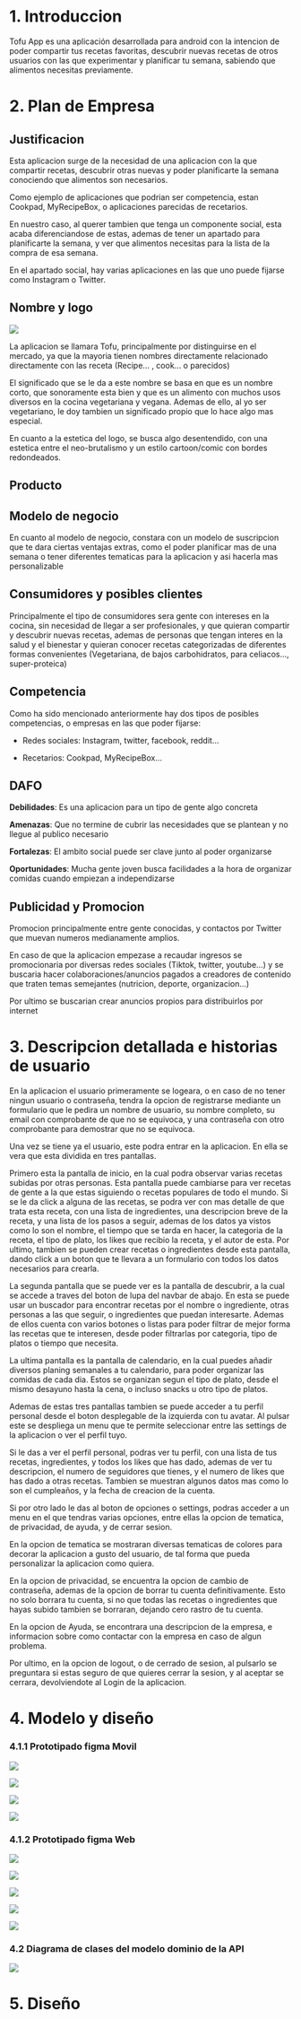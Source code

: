 # 1. Introduccion

Tofu App es una aplicación desarrollada para android con la intencion de poder compartir tus recetas favoritas, descubrir nuevas recetas de otros usuarios con las que experimentar y planificar tu semana, sabiendo que alimentos necesitas previamente.

# 2. Plan de Empresa

## Justificacion

Esta aplicacion surge de la necesidad de una aplicacion con la que compartir recetas, descubrir otras nuevas y poder planificarte la semana conociendo que alimentos son necesarios.

Como ejemplo de aplicaciones que podrian ser competencia, estan Cookpad, MyRecipeBox, o aplicaciones parecidas de recetarios.

En nuestro caso, al querer tambien que tenga un componente social, esta acaba diferenciandose de estas, ademas de tener un apartado para planificarte la semana, y ver que alimentos necesitas para la lista de la compra de esa semana.

En el apartado social, hay varias aplicaciones en las que uno puede fijarse como Instagram o Twitter.

## Nombre y logo

![](C:\Users\Aflow\AppData\Roaming\marktext\images\2023-03-22-19-42-00-image.png)

La aplicacion se llamara Tofu, principalmente por distinguirse en el mercado, ya que la mayoria tienen nombres directamente relacionado directamente con las receta (Recipe... , cook... o parecidos)

El significado que se le da a este nombre se basa en que es un nombre corto, que sonoramente esta bien y que es un alimento con muchos usos diversos en la cocina vegetariana y vegana. Ademas de ello, al yo ser vegetariano, le doy tambien un significado propio que lo hace algo mas especial.

En cuanto a la estetica del logo, se busca algo desentendido, con una estetica entre el neo-brutalismo y un estilo cartoon/comic con bordes redondeados.

## Producto

## Modelo de negocio

En cuanto al modelo de negocio, constara con un modelo de suscripcion que te dara ciertas ventajas extras, como el poder planificar mas de una semana o tener diferentes tematicas para la aplicacion y asi hacerla mas personalizable

## Consumidores y posibles clientes

Principalmente el tipo de consumidores sera gente con intereses en la cocina, sin necesidad de llegar a ser profesionales, y que quieran compartir y descubrir nuevas recetas, ademas de personas que tengan interes en la salud y el bienestar y quieran conocer recetas categorizadas de diferentes formas convenientes (Vegetariana, de bajos carbohidratos, para celiacos..., super-proteica)

## Competencia

Como ha sido mencionado anteriormente hay dos tipos de posibles competencias, o empresas en las que poder fijarse:

- Redes sociales: Instagram, twitter, facebook, reddit...

- Recetarios: Cookpad, MyRecipeBox...

## DAFO

**Debilidades**: Es una aplicacion para un tipo de gente algo concreta

**Amenazas**: Que no termine de cubrir las necesidades que se plantean y no llegue al publico necesario

**Fortalezas**: El ambito social puede ser clave junto al poder organizarse

**Oportunidades**: Mucha gente joven busca facilidades a la hora de organizar comidas cuando empiezan a independizarse

## Publicidad y Promocion

Promocion principalmente entre gente conocidas, y contactos por Twitter que muevan numeros medianamente amplios.

En caso de que la aplicacion empezase a recaudar ingresos se promocionaria por diversas redes sociales (Tiktok, twitter, youtube...) y se buscaria hacer colaboraciones/anuncios pagados a creadores de contenido que traten temas semejantes (nutricion, deporte, organizacion...)

Por ultimo se buscarian crear anuncios propios para distribuirlos por internet

# 3. Descripcion detallada e historias de usuario

En la aplicacion el usuario primeramente se logeara, o en caso de no tener ningun usuario o contraseña, tendra la opcion de registrarse mediante un formulario que le pedira un nombre de usuario, su nombre completo, su email con comprobante de que no se equivoca, y una contraseña con otro comprobante para demostrar que no se equivoca. 

Una vez se tiene ya el usuario, este podra entrar en la aplicacion. En ella se vera que esta dividida en tres pantallas. 

Primero esta la pantalla de inicio, en la cual podra observar varias recetas subidas por otras personas. Esta pantalla puede cambiarse para ver recetas de gente a la que estas siguiendo o recetas populares de todo el mundo. Si se le da click a alguna de las recetas, se podra ver con mas detalle de que trata esta receta, con una lista de ingredientes, una descripcion breve de la receta, y una lista de los pasos a seguir, ademas de los datos ya vistos como lo son el nombre, el tiempo que se tarda en hacer, la categoria de la receta, el tipo de plato, los likes que recibio la receta, y el autor de esta. Por ultimo, tambien se pueden crear recetas o ingredientes desde esta pantalla, dando click a un boton que te llevara a un formulario con todos los datos necesarios para crearla.

La segunda pantalla que se puede ver es la pantalla de descubrir, a la cual se accede a traves del boton de lupa del navbar de abajo. En esta se puede usar un buscador para encontrar recetas por el nombre o ingrediente, otras personas a las que seguir, o ingredientes que puedan interesarte. Ademas de ellos cuenta con varios botones o listas para poder filtrar de mejor forma las recetas que te interesen, desde poder filtrarlas por categoria, tipo de platos o tiempo que necesita.

La ultima pantalla es la pantalla de calendario, en la cual puedes añadir diversos planing semanales a tu calendario, para poder organizar las comidas de cada dia. Estos se organizan segun el tipo de plato, desde el mismo desayuno hasta la cena, o incluso snacks u otro tipo de platos.

Ademas de estas tres pantallas tambien se puede acceder a tu perfil personal desde el boton desplegable de la izquierda con tu avatar. Al pulsar este se despliega un menu que te permite seleccionar entre las settings de la aplicacion o ver el perfil tuyo. 

Si le das a ver el perfil personal, podras ver tu perfil, con una lista de tus recetas, ingredientes, y todos los likes que has dado, ademas de ver tu descripcion, el numero de seguidores que tienes, y el numero de likes que has dado a otras recetas. Tambien se muestran algunos datos mas como lo son el cumpleaños, y la fecha de creacion de la cuenta.

Si por otro lado le das al boton de opciones o settings, podras acceder a un menu en el que tendras varias opciones, entre ellas la opcion de tematica, de privacidad, de ayuda, y de cerrar sesion.

En la opcion de tematica se mostraran diversas tematicas de colores para decorar la aplicacion a gusto del usuario, de tal forma que pueda personalizar la aplicacion como quiera.

En la opcion de privacidad, se encuentra la opcion de cambio de contraseña, ademas de la opcion de borrar tu cuenta definitivamente. Esto no solo borrara tu cuenta, si no que todas las recetas o ingredientes que hayas subido tambien se borraran, dejando cero rastro de tu cuenta.

En la opcion de Ayuda, se encontrara una descripcion de la empresa, e informacion sobre como contactar con la empresa en caso de algun problema.

Por ultimo, en la opcion de logout, o de cerrado de sesion, al pulsarlo se preguntara si estas seguro de que quieres cerrar la sesion, y al aceptar se cerrara, devolviendote al Login de la aplicacion.

# 4. Modelo y diseño

### 4.1.1 Prototipado figma Movil

![](images/2023-03-30-22-01-39-image.png)

![](images/2023-03-30-22-02-04-image.png)

![](images/2023-03-30-22-02-18-image.png)

![](images/2023-03-30-22-02-30-image.png)

### 4.1.2 Prototipado figma Web

![](images/2023-03-30-22-04-55-image.png)

![](images/2023-03-30-22-05-09-image.png)

![](images/2023-03-30-22-05-18-image.png)

![](images/2023-03-30-22-05-34-image.png)

![](images/2023-03-30-22-05-44-image.png)

### 4.2 Diagrama de clases del modelo dominio de la API

![](images/2023-03-30-22-07-07-image.png)

# 5. Diseño


